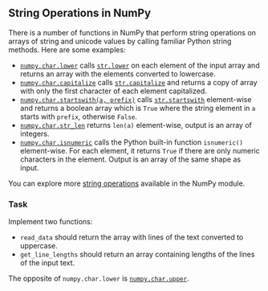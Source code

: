 ## String Operations in NumPy

There is a number of functions in NumPy that perform string operations on arrays of string and unicode values by calling 
familiar Python string methods. Here are some examples:

- [`numpy.char.lower`](https://numpy.org/doc/stable/reference/generated/numpy.char.lower.html) 
calls [`str.lower`](https://docs.python.org/dev/library/stdtypes.html#str.lower) on each element of 
the input array and returns an array with the elements converted to lowercase. 
- [`numpy.char.capitalize`](https://numpy.org/doc/stable/reference/generated/numpy.char.capitalize.html)
calls [`str.capitalize`](https://docs.python.org/dev/library/stdtypes.html#str.capitalize) and returns 
a copy of array with only the first character of each element capitalized.
- [`numpy.char.startswith(a, prefix)`](https://numpy.org/doc/stable/reference/generated/numpy.char.startswith.html) 
calls [`str.startswith`](https://docs.python.org/dev/library/stdtypes.html#str.startswith) element-wise
and returns a boolean array which is `True` where the string element in `a` starts with `prefix`, otherwise `False`.
- [`numpy.char.str_len`](https://numpy.org/doc/stable/reference/generated/numpy.char.str_len.html) returns `len(a)` element-wise, output is an array of integers.
- [`numpy.char.isnumeric`](https://numpy.org/doc/stable/reference/generated/numpy.char.isnumeric.html) calls the Python built-in 
function `isnumeric()` element-wise. For each element, it returns `True` if there are only numeric characters in the element. 
Output is an array of the same shape as input.

You can explore more [string operations](https://numpy.org/doc/stable/reference/routines.char.html) available in the NumPy module.

### Task 

Implement two functions:

- `read_data` should return the array with lines of the text converted to uppercase.
- `get_line_lengths` should return an array containing lengths of the lines of the input text.

<div class="hint">

The opposite of `numpy.char.lower` is [`numpy.char.upper`](https://numpy.org/doc/stable/reference/generated/numpy.char.upper.html).

</div>